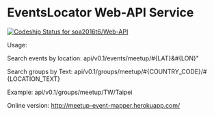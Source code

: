 # EventsLocator Web-API Service

[ ![Codeship Status for soa2016t6/Web-API](https://app.codeship.com/projects/f8c65920-8564-0134-0e96-0ea196d1355a/status?branch=master)](https://app.codeship.com/projects/183356)

Usage:


Search events by location:
api/v0.1/events/meetup/#{LAT}&#{LON}"


Search groups by Text:
api/v0.1/groups/meetup/#{COUNTRY_CODE}/#{LOCATION_TEXT}

Example:
api/v0.1/groups/meetup/TW/Taipei


Online version:
http://meetup-event-mapper.herokuapp.com/
